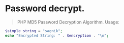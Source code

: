 # Password decrypt.
>PHP MD5 Password Decryption Algorithm.
>Usage:
```php
$simple_string = "sagnik";
echo "Encrypted String: " . $encryption . "\n";
```
